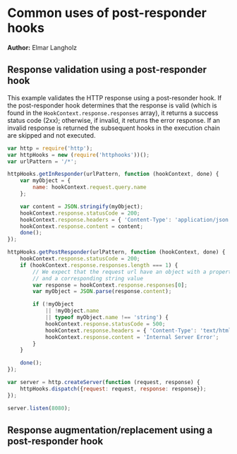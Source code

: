 # Common uses of post-responder hooks
**Author:** Elmar Langholz

## Response validation using a post-responder hook

This example validates the HTTP response using a post-resonder hook. If the post-responder hook determines that the response is valid (which is found in the `HookContext.response.responses` array), it returns a success status code (2xx); otherwise, if invalid, it returns the error response. If an invalid response is returned the subsequent hooks in the execution chain are skipped and not executed.

```js
var http = require('http');
var httpHooks = new (require('httphooks'))();
var urlPattern = '/*';

httpHooks.getInResponder(urlPattern, function (hookContext, done) {
    var myObject = {
        name: hookContext.request.query.name
    };

    var content = JSON.stringify(myObject);
    hookContext.response.statusCode = 200;
    hookContext.response.headers = { 'Content-Type': 'application/json' };
    hookContext.response.content = content;
    done();
});

httpHooks.getPostResponder(urlPattern, function (hookContext, done) {
    hookContext.response.statusCode = 200;
    if (hookContext.response.responses.length === 1) {
        // We expect that the request url have an object with a property 'name'
        // and a corresponding string value
        var response = hookContext.response.responses[0];
        var myObject = JSON.parse(response.content);

        if (!myObject
            || !myObject.name
            || typeof myObject.name !== 'string') {
            hookContext.response.statusCode = 500;
            hookContext.response.headers = { 'Content-Type': 'text/html' };
            hookContext.response.content = 'Internal Server Error';
        }
    }

    done();
});

var server = http.createServer(function (request, response) {
    httpHooks.dispatch({request: request, response: response});
});

server.listen(8080);
```

## Response augmentation/replacement using a post-responder hook